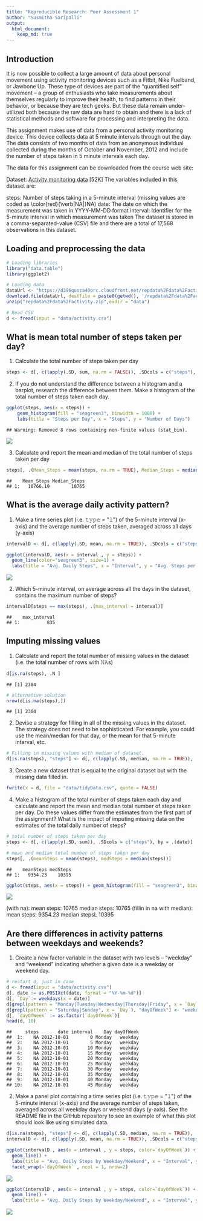 ```yaml
---
title: "Reproducible Research: Peer Assessment 1"
author: "Susmitha Saripalli"
output: 
  html_document:
    keep_md: true
---
```

## Introduction

It is now possible to collect a large amount of data about personal movement using activity monitoring devices such as a Fitbit, Nike Fuelband, or Jawbone Up. These type of devices are part of the “quantified self” movement – a group of enthusiasts who take measurements about themselves regularly to improve their health, to find patterns in their behavior, or because they are tech geeks. But these data remain under-utilized both because the raw data are hard to obtain and there is a lack of statistical methods and software for processing and interpreting the data.

This assignment makes use of data from a personal activity monitoring device. This device collects data at 5 minute intervals through out the day. The data consists of two months of data from an anonymous individual collected during the months of October and November, 2012 and include the number of steps taken in 5 minute intervals each day.

The data for this assignment can be downloaded from the course web site:

Dataset: [Activity monitoring data](https://d396qusza40orc.cloudfront.net/repdata%2Fdata%2Factivity.zip) [52K]
The variables included in this dataset are:

steps: Number of steps taking in a 5-minute interval (missing values are coded as \color{red}{\verb|NA|}NA)
date: The date on which the measurement was taken in YYYY-MM-DD format
interval: Identifier for the 5-minute interval in which measurement was taken
The dataset is stored in a comma-separated-value (CSV) file and there are a total of 17,568 observations in this dataset.


## Loading and preprocessing the data


```r
# Loading libraries
library("data.table")
library(ggplot2)

# Loading data
dataUrl <- "https://d396qusza40orc.cloudfront.net/repdata%2Fdata%2Factivity.zip"
download.file(dataUrl, destfile = paste0(getwd(), '/repdata%2Fdata%2Factivity.zip'), method = "curl")
unzip("repdata%2Fdata%2Factivity.zip",exdir = "data")

# Read CSV
d <- fread(input = "data/activity.csv")
```

## What is mean total number of steps taken per day?

1. Calculate the total number of steps taken per day


```r
steps <- d[, c(lapply(.SD, sum, na.rm = FALSE)), .SDcols = c("steps"), by = .(date)] 
```

2. If you do not understand the difference between a histogram and a barplot, research the difference between them. Make a histogram of the total number of steps taken each day. 


```r
ggplot(steps, aes(x = steps)) +
    geom_histogram(fill = "seagreen3", binwidth = 1000) +
    labs(title = "Steps per Day", x = "Steps", y = "Number of Days")
```

```
## Warning: Removed 8 rows containing non-finite values (stat_bin).
```

![](PA1_template_files/figure-html/unnamed-chunk-3-1.png)<!-- -->

3. Calculate and report the mean and median of the total number of steps taken per day

```r
steps[, .(Mean_Steps = mean(steps, na.rm = TRUE), Median_Steps = median(steps, na.rm = TRUE))]
```

```
##    Mean_Steps Median_Steps
## 1:   10766.19        10765
```

## What is the average daily activity pattern?

1. Make a time series plot (i.e. 𝚝𝚢𝚙𝚎 = "𝚕") of the 5-minute interval (x-axis) and the average number of steps taken, averaged across all days (y-axis)


```r
intervalD <- d[, c(lapply(.SD, mean, na.rm = TRUE)), .SDcols = c("steps"), by = .(interval)] 

ggplot(intervalD, aes(x = interval , y = steps)) + 
  geom_line(color="seagreen3", size=1) + 
  labs(title = "Avg. Daily Steps", x = "Interval", y = "Avg. Steps per day")
```

![](PA1_template_files/figure-html/unnamed-chunk-5-1.png)<!-- -->

2. Which 5-minute interval, on average across all the days in the dataset, contains the maximum number of steps?


```r
intervalD[steps == max(steps), .(max_interval = interval)]
```

```
##    max_interval
## 1:          835
```

## Imputing missing values

1. Calculate and report the total number of missing values in the dataset (i.e. the total number of rows with 𝙽𝙰s)


```r
d[is.na(steps), .N ]
```

```
## [1] 2304
```

```r
# alternative solution
nrow(d[is.na(steps),])
```

```
## [1] 2304
```

2. Devise a strategy for filling in all of the missing values in the dataset. The strategy does not need to be sophisticated. For example, you could use the mean/median for that day, or the mean for that 5-minute interval, etc.


```r
# Filling in missing values with median of dataset. 
d[is.na(steps), "steps"] <- d[, c(lapply(.SD, median, na.rm = TRUE)), .SDcols = c("steps")]
```

3. Create a new dataset that is equal to the original dataset but with the missing data filled in.


```r
fwrite(x = d, file = "data/tidyData.csv", quote = FALSE)
```

4. Make a histogram of the total number of steps taken each day and calculate and report the mean and median total number of steps taken per day. Do these values differ from the estimates from the first part of the assignment? What is the impact of imputing missing data on the estimates of the total daily number of steps?


```r
# total number of steps taken per day
steps <- d[, c(lapply(.SD, sum)), .SDcols = c("steps"), by = .(date)] 

# mean and median total number of steps taken per day
steps[, .(meanSteps = mean(steps), medSteps = median(steps))]
```

```
##    meanSteps medSteps
## 1:   9354.23    10395
```

```r
ggplot(steps, aes(x = steps)) + geom_histogram(fill = "seagreen3", binwidth = 1000) + labs(title = "Daily Steps", x = "Steps", y = "Frequency")
```

![](PA1_template_files/figure-html/unnamed-chunk-10-1.png)<!-- -->

(with na):
mean steps: 10765
median steps: 10765
(fillin in na with median):
mean steps: 9354.23
median stepsL 10395

## Are there differences in activity patterns between weekdays and weekends?

1. Create a new factor variable in the dataset with two levels – “weekday” and “weekend” indicating whether a given date is a weekday or weekend day.


```r
# restart d, just in case 
d <- fread(input = "data/activity.csv")
d[, date := as.POSIXct(date, format = "%Y-%m-%d")]
d[, `Day`:= weekdays(x = date)]
d[grepl(pattern = "Monday|Tuesday|Wednesday|Thursday|Friday", x = `Day`), "dayOfWeek"] <- "weekday"
d[grepl(pattern = "Saturday|Sunday", x = `Day`), "dayOfWeek"] <- "weekend"
d[, `dayOfWeek` := as.factor(`dayOfWeek`)]
head(d, 10)
```

```
##     steps       date interval    Day dayOfWeek
##  1:    NA 2012-10-01        0 Monday   weekday
##  2:    NA 2012-10-01        5 Monday   weekday
##  3:    NA 2012-10-01       10 Monday   weekday
##  4:    NA 2012-10-01       15 Monday   weekday
##  5:    NA 2012-10-01       20 Monday   weekday
##  6:    NA 2012-10-01       25 Monday   weekday
##  7:    NA 2012-10-01       30 Monday   weekday
##  8:    NA 2012-10-01       35 Monday   weekday
##  9:    NA 2012-10-01       40 Monday   weekday
## 10:    NA 2012-10-01       45 Monday   weekday
```

2. Make a panel plot containing a time series plot (i.e. 𝚝𝚢𝚙𝚎 = "𝚕") of the 5-minute interval (x-axis) and the average number of steps taken, averaged across all weekday days or weekend days (y-axis). See the README file in the GitHub repository to see an example of what this plot should look like using simulated data.


```r
d[is.na(steps), "steps"] <- d[, c(lapply(.SD, median, na.rm = TRUE)), .SDcols = c("steps")]
intervalD <- d[, c(lapply(.SD, mean, na.rm = TRUE)), .SDcols = c("steps"), by = .(interval, `dayOfWeek`)] 

ggplot(intervalD , aes(x = interval , y = steps, color=`dayOfWeek`)) + 
  geom_line() + 
  labs(title = "Avg. Daily Steps by Weekday/Weekend", x = "Interval", y = "No. of Steps") + 
  facet_wrap(~`dayOfWeek` , ncol = 1, nrow=2)
```

![](PA1_template_files/figure-html/unnamed-chunk-12-1.png)<!-- -->

```r
ggplot(intervalD , aes(x = interval , y = steps, color=`dayOfWeek`)) + 
  geom_line() + 
  labs(title = "Avg. Daily Steps by Weekday/Weekend", x = "Interval", y = "No. of Steps")
```

![](PA1_template_files/figure-html/unnamed-chunk-12-2.png)<!-- -->
